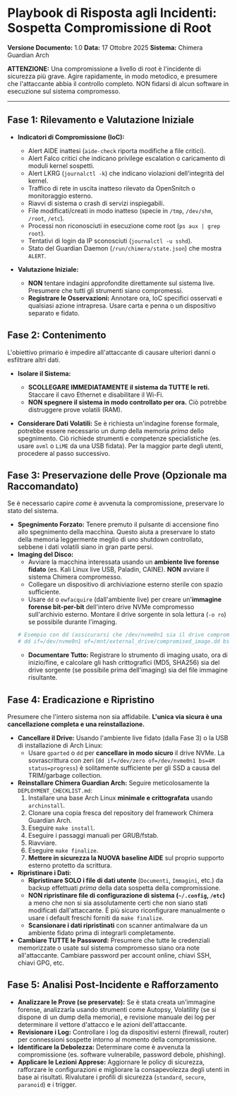 # Playbook di Risposta agli Incidenti: Sospetta Compromissione di Root

**Versione Documento:** 1.0
**Data:** 17 Ottobre 2025
**Sistema:** Chimera Guardian Arch

**ATTENZIONE:** Una compromissione a livello di root è l'incidente di sicurezza più grave. Agire rapidamente, in modo metodico, e presumere che l'attaccante abbia il controllo completo. NON fidarsi di alcun software in esecuzione sul sistema compromesso.

---

## Fase 1: Rilevamento e Valutazione Iniziale

* **Indicatori di Compromissione (IoC):**
    * Alert AIDE inattesi (`aide-check` riporta modifiche a file critici).
    * Alert Falco critici che indicano privilege escalation o caricamento di moduli kernel sospetti.
    * Alert LKRG (`journalctl -k`) che indicano violazioni dell'integrità del kernel.
    * Traffico di rete in uscita inatteso rilevato da OpenSnitch o monitoraggio esterno.
    * Riavvi di sistema o crash di servizi inspiegabili.
    * File modificati/creati in modo inatteso (specie in `/tmp`, `/dev/shm`, `/root`, `/etc`).
    * Processi non riconosciuti in esecuzione come root (`ps aux | grep root`).
    * Tentativi di login da IP sconosciuti (`journalctl -u sshd`).
    * Stato del Guardian Daemon (`/run/chimera/state.json`) che mostra `ALERT`.

* **Valutazione Iniziale:**
    * **NON** tentare indagini approfondite direttamente sul sistema live. Presumere che tutti gli strumenti siano compromessi.
    * **Registrare le Osservazioni:** Annotare ora, IoC specifici osservati e qualsiasi azione intrapresa. Usare carta e penna o un dispositivo separato e fidato.

## Fase 2: Contenimento

L'obiettivo primario è impedire all'attaccante di causare ulteriori danni o esfiltrare altri dati.

* **Isolare il Sistema:**
    * **SCOLLEGARE IMMEDIATAMENTE il sistema da TUTTE le reti.** Staccare il cavo Ethernet e disabilitare il Wi-Fi.
    * **NON spegnere il sistema in modo controllato per ora.** Ciò potrebbe distruggere prove volatili (RAM).

* **Considerare Dati Volatili:** Se è richiesta un'indagine forense formale, potrebbe essere necessario un dump della memoria *prima* dello spegnimento. Ciò richiede strumenti e competenze specialistiche (es. usare `avml` o `LiME` da una USB fidata). Per la maggior parte degli utenti, procedere al passo successivo.

## Fase 3: Preservazione delle Prove (Opzionale ma Raccomandato)

Se è necessario capire *come* è avvenuta la compromissione, preservare lo stato del sistema.

* **Spegnimento Forzato:** Tenere premuto il pulsante di accensione fino allo spegnimento della macchina. Questo aiuta a preservare lo stato della memoria leggermente meglio di uno shutdown controllato, sebbene i dati volatili siano in gran parte persi.
* **Imaging del Disco:**
    * Avviare la macchina interessata usando un **ambiente live forense fidato** (es. Kali Linux live USB, Paladin, CAINE). **NON** avviare il sistema Chimera compromesso.
    * Collegare un dispositivo di archiviazione esterno sterile con spazio sufficiente.
    * Usare `dd` o `ewfacquire` (dall'ambiente live) per creare un'**immagine forense bit-per-bit** dell'intero drive NVMe compromesso sull'archivio esterno. Montare il drive sorgente in sola lettura (`-o ro`) se possibile durante l'imaging.
    ```bash
    # Esempio con dd (assicurarsi che /dev/nvme0n1 sia il drive compromesso e /dev/sdX quello esterno sterile)
    # dd if=/dev/nvme0n1 of=/mnt/external_drive/compromised_image.dd bs=4M status=progress conv=noerror,sync
    ```
    * **Documentare Tutto:** Registrare lo strumento di imaging usato, ora di inizio/fine, e calcolare gli hash crittografici (MD5, SHA256) sia del drive sorgente (se possibile prima dell'imaging) sia del file immagine risultante.

## Fase 4: Eradicazione e Ripristino

Presumere che l'intero sistema non sia affidabile. **L'unica via sicura è una cancellazione completa e una reinstallazione.**

* **Cancellare il Drive:** Usando l'ambiente live fidato (dalla Fase 3) o la USB di installazione di Arch Linux:
    * Usare `gparted` o `dd` per **cancellare in modo sicuro** il drive NVMe. La sovrascrittura con zeri (`dd if=/dev/zero of=/dev/nvme0n1 bs=4M status=progress`) è solitamente sufficiente per gli SSD a causa del TRIM/garbage collection.
* **Reinstallare Chimera Guardian Arch:** Seguire meticolosamente la `DEPLOYMENT_CHECKLIST.md`:
    1. Installare una base Arch Linux **minimale e crittografata** usando `archinstall`.
    2. Clonare una copia fresca del repository del framework Chimera Guardian Arch.
    3. Eseguire `make install`.
    4. Eseguire i passaggi manuali per GRUB/fstab.
    5. Riavviare.
    6. Eseguire `make finalize`.
    7. **Mettere in sicurezza la NUOVA baseline AIDE** sul proprio supporto esterno protetto da scrittura.
* **Ripristinare i Dati:**
    * **Ripristinare SOLO i file di dati utente** (`Documenti`, `Immagini`, etc.) da backup effettuati *prima* della data sospetta della compromissione.
    * **NON ripristinare file di configurazione di sistema (`~/.config`, `/etc`)** a meno che non si sia assolutamente certi che non siano stati modificati dall'attaccante. È più sicuro riconfigurare manualmente o usare i default freschi forniti da `make finalize`.
    * **Scansionare i dati ripristinati** con scanner antimalware da un ambiente fidato prima di integrarli completamente.
* **Cambiare TUTTE le Password:** Presumere che tutte le credenziali memorizzate o usate sul sistema compromesso siano ora note all'attaccante. Cambiare password per account online, chiavi SSH, chiavi GPG, etc.

## Fase 5: Analisi Post-Incidente e Rafforzamento

* **Analizzare le Prove (se preservate):** Se è stata creata un'immagine forense, analizzarla usando strumenti come Autopsy, Volatility (se si dispone di un dump della memoria), e revisione manuale dei log per determinare il vettore d'attacco e le azioni dell'attaccante.
* **Revisionare i Log:** Controllare i log da dispositivi esterni (firewall, router) per connessioni sospette intorno al momento della compromissione.
* **Identificare la Debolezza:** Determinare come è avvenuta la compromissione (es. software vulnerabile, password debole, phishing).
* **Applicare le Lezioni Apprese:** Aggiornare le policy di sicurezza, rafforzare le configurazioni e migliorare la consapevolezza degli utenti in base ai risultati. Rivalutare i profili di sicurezza (`standard`, `secure`, `paranoid`) e i trigger.